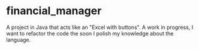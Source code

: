 # financial_manager
A project in Java that acts like an "Excel with buttons". A work in progress, I want to refactor the code the soon I polish my knowledge about the language.
